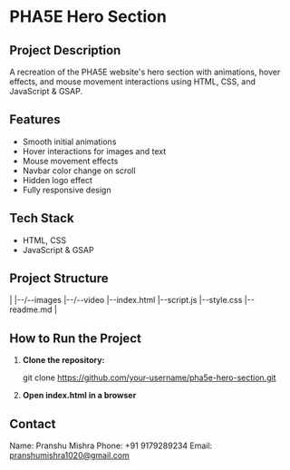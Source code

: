 # PHA5E Hero Section

## Project Description
A recreation of the PHA5E website's hero section with animations, hover effects, and mouse movement interactions using HTML, CSS, and JavaScript & GSAP.

## Features
- Smooth initial animations
- Hover interactions for images and text
- Mouse movement effects
- Navbar color change on scroll
- Hidden logo effect
- Fully responsive design

## Tech Stack 
- HTML, CSS 
- JavaScript & GSAP

## Project Structure


|
|--/--images
|--/--video
|--index.html
|--script.js
|--style.css
|--readme.md
|


## How to Run the Project  
1. **Clone the repository:**  
 
   git clone https://github.com/your-username/pha5e-hero-section.git

2. **Open index.html in a browser** 

##  Contact

 Name: Pranshu Mishra
 Phone: +91 9179289234
 Email: pranshumishra1020@gmail.com